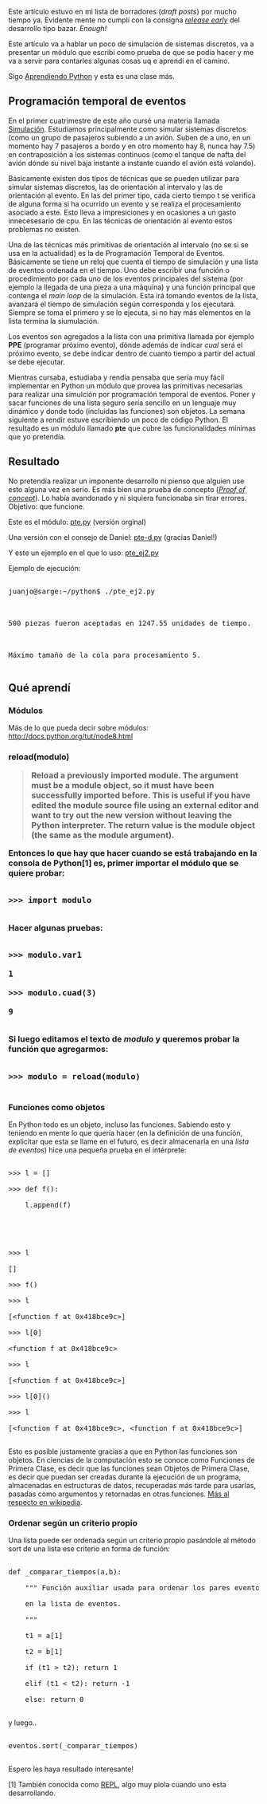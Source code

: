 <html><body><p>Este artículo estuvo en mi lista de borradores (<em>draft posts</em>) por mucho tiempo ya. Evidente mente no cumplí con la consigna <em><a href="http://www.catb.org/~esr/writings/cathedral-bazaar/cathedral-bazaar/ar01s04.html">release early</a></em> del desarrollo tipo bazar. <em>Enough!</em>



Este artículo va a hablar un poco de simulación de sistemas discretos, va a presentar un módulo que escribí como prueba de que se podía hacer y me va a servir para contarles algunas cosas uq e aprendí en el camino.



Sigo <a href="http://firebirds.com.ar/~juanjo/wordpress/category/aprendiendo-python/">Aprendiendo Python</a> y esta es una clase más.

<!--more-->



</p><h2>Programación temporal de eventos</h2>



En el primer cuatrimestre de este año cursé una materia llamada <a href="http://www.frsf.utn.edu.ar/matero/visitante/index.php?id_catedra=150">Simulación</a>. Estudiamos principalmente como simular sistemas discretos (como un grupo de pasajeros subiendo a un avión. Suben de a uno, en un momento hay 7 pasajeros a bordo y en otro momento hay 8, nunca hay 7.5) en contraposición a los sistemas continuos (como el tanque de nafta del avión dónde su nivel baja instante a instante cuando el avión está volando).



Básicamente existen dos tipos de técnicas que se pueden utilizar para simular sistemas discretos, las de orientación al intervalo y las de orientación al evento. En las del primer tipo, cada cierto tiempo t se verifica de alguna forma si ha ocurrido un evento y se realiza el procesamiento asociado a este. Esto lleva a impresiciones y en ocasiones a un gasto innecesesario de cpu. En las técnicas de orientación al evento estos problemas no existen. 



Una de las técnicas más primitivas de orientación al intervalo (no se si se usa en la actualidad) es la de Programación Temporal de Eventos. Básicamente se tiene un reloj que cuenta el tiempo de simulación y una lista de eventos ordenada en el tiempo. Uno debe escribir una función o procedimiento por cada uno de los eventos principales del sistema (por ejemplo la llegada de una pieza a una máquina) y una función principal que contenga el <em>main loop</em> de la simulación. Esta irá tomando eventos de la lista, avanzará el tiempo de simulación según corresponda y los ejecutará. Siempre se toma el primero y se lo ejecuta, si no hay más elementos en la lista termina la siumulación.



Los eventos son agregados a la lista con una primitiva llamada por ejemplo <strong>PPE</strong> (programar próximo evento), dónde además de indicar <em>cual</em> será el próximo evento, se debe indicar dentro de cuanto tiempo a partir del actual se debe ejecutar.



Mientras cursaba, estudiaba y rendía pensaba que sería muy fácil implementar en Python un módulo que provea las primitivas necesarias para realizar una simulción por programación temporal de eventos. Poner y sacar funciones de una lista seguro sería sencillo en un lenguaje muy dinámico y donde todo (incluidas las funciones) son objetos. La semana siguiente a rendir estuve escribiendo un poco de código Python. El resultado es un módulo llamado <strong>pte</strong> que cubre las funcionalidades mínimas que yo pretendía.



<h2>Resultado</h2>

No pretendía realizar un imponente desarrollo ni pienso que alguien use esto alguna vez en serío. Es más bien una prueba de concepto (<em><a href="http://en.wikipedia.org/wiki/Proof_of_concept">Proof of concept</a></em>). Lo había avandonado y ni siquiera funcionaba sin tirar errores. Objetivo: que funcione.



Este es el módulo: <a href="http://firebirds.com.ar/~juanjo/wordpress/files/python/pte.py.html">pte.py</a> (versión orginal)

Una versión con el consejo de Daniel: <a href="http://firebirds.com.ar/~juanjo/wordpress/files/python/pte-d.py.html">pte-d.py</a> (gracias Daniel!)

Y este un ejemplo en el que lo uso: <a href="http://firebirds.com.ar/~juanjo/wordpress/files/python/pte_ej2.py.html">pte_ej2.py</a>



Ejemplo de ejecución:

<pre lang="bash">

juanjo@sarge:~/python$ ./pte_ej2.py



500 piezas fueron aceptadas en 1247.55 unidades de tiempo.



Máximo tamaño de la cola para procesamiento 5.

</pre>



<h2>Qué aprendí</h2>

<h3>Módulos</h3>

Más de lo que pueda decir sobre módulos: <a href="http://docs.python.org/tut/node8.html">http://docs.python.org/tut/node8.html</a>

<h3>reload(modulo)

<blockquote>

Reload a previously imported module. The argument must be a module object, so it must have been successfully imported before. This is useful if you have edited the module source file using an external editor and want to try out the new version without leaving the Python interpreter. The return value is the module object (the same as the module argument).

</blockquote>



Entonces lo que hay que hacer cuando se está trabajando en la consola de Python[1] es, primer importar el módulo que se quiere probar:

<pre>

&gt;&gt;&gt; import modulo

</pre>

Hacer algunas pruebas:

<pre>

&gt;&gt;&gt; modulo.var1

1

&gt;&gt;&gt; modulo.cuad(3)

9

</pre>

Si luego editamos el texto de <em>modulo</em> y queremos probar la función que agregarmos:

<pre>

&gt;&gt;&gt; modulo = reload(modulo)

</pre>

<h3>Funciones como objetos</h3>

En Python todo es un objeto, incluso las funciones. Sabiendo esto y teniendo en mente lo que quería hacer (en la definición de una función, explicitar que esta se llame en el futuro, es decir almacenarla en una <em>lista de eventos</em>) hice una pequeña prueba en el intérprete:

<pre>

&gt;&gt;&gt; l = []

&gt;&gt;&gt; def f():

	l.append(f)



	

&gt;&gt;&gt; l

[]

&gt;&gt;&gt; f()

&gt;&gt;&gt; l

[&lt;function f at 0x418bce9c&gt;]

&gt;&gt;&gt; l[0]

&lt;function f at 0x418bce9c&gt;

&gt;&gt;&gt; l

[&lt;function f at 0x418bce9c&gt;]

&gt;&gt;&gt; l[0]()

&gt;&gt;&gt; l

[&lt;function f at 0x418bce9c&gt;, &lt;function f at 0x418bce9c&gt;]

</pre>



Esto es posible justamente gracias a que en Python las funciones son objetos. En ciencias de la computación esto se conoce como Funciones de Primera Clase, es decir que las funciones sean Objetos de Primera Clase, es decir que puedan ser creadas durante la ejecución de un programa, almacenadas en estructuras de datos, recuperadas más tarde para usarlas, pasadas como argumentos y retornadas en otras funciones. <a href="http://en.wikipedia.org/wiki/First-class_function">Más al respecto en wikipedia</a>.

<h3>Ordenar según un criterio propio</h3>

Una lista puede ser ordenada según un criterio propio pasándole al método sort de una lista ese criterio en forma de función:

<pre>

def _comparar_tiempos(a,b):

    """ Función auxiliar usada para ordenar los pares eventos,tiempos

    en la lista de eventos.

    """

    t1 = a[1]

    t2 = b[1]

    if (t1 &gt; t2): return 1

    elif (t1 &lt; t2): return -1

    else: return 0

</pre>

y luego..

<pre>

eventos.sort(_comparar_tiempos)

</pre>



Espero les haya resultado interesante!



[1] También conocida como <a href="http://en.wikipedia.org/wiki/Read-eval-print_loop">REPL</a>, algo muy piola cuando uno esta desarrollando.





</h3></body></html>